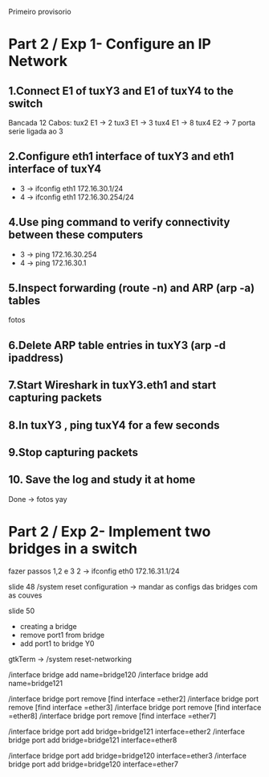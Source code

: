 Primeiro provisorio

# Part 2 / Exp 1- Configure an IP Network
## 1.Connect E1 of tuxY3 and E1 of tuxY4 to the switch
Bancada 12
Cabos:
tux2 E1 -> 2
tux3 E1 -> 3
tux4 E1 -> 8
tux4 E2 -> 7
porta serie ligada ao 3

## 2.Configure eth1 interface of tuxY3 and  eth1 interface of tuxY4
- 3 -> ifconfig eth1 172.16.30.1/24
- 4 -> ifconfig eth1 172.16.30.254/24

## 4.Use ping command to verify connectivity between these computers
- 3 -> ping 172.16.30.254
- 4 -> ping 172.16.30.1

## 5.Inspect forwarding (route -n) and ARP (arp -a) tables

fotos

## 6.Delete ARP table entries in tuxY3 (arp -d ipaddress)
## 7.Start Wireshark in tuxY3.eth1 and start capturing packets
## 8.In tuxY3 , ping tuxY4 for a few seconds
## 9.Stop capturing packets
## 10. Save the log and study it at home
Done -> fotos yay




# Part 2 / Exp 2- Implement two bridges in a switch
fazer passos 1,2 e 3
2 -> ifconfig eth0 172.16.31.1/24

slide 48
/system reset configuration -> mandar as configs das bridges com as couves

slide 50
- creating a bridge
- remove port1 from bridge
- add port1 to bridge Y0

gtkTerm -> /system reset-networking

/interface bridge add name=bridge120
/interface bridge add name=bridge121

/interface bridge port remove [find interface =ether2]
/interface bridge port remove [find interface =ether3]
/interface bridge port remove [find interface =ether8]
/interface bridge port remove [find interface =ether7]


/interface bridge port add bridge=bridge121 interface=ether2
/interface bridge port add bridge=bridge121 interface=ether8

/interface bridge port add bridge=bridge120 interface=ether3
/interface bridge port add bridge=bridge120 interface=ether7









